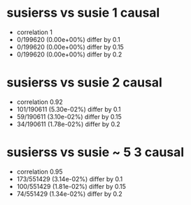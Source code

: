 # susierss vs susie  1 causal

- correlation 1
- 0/199620 (0.00e+00%) differ by 0.1
- 0/199620 (0.00e+00%) differ by 0.15
- 0/199620 (0.00e+00%) differ by 0.2


# susierss vs susie  2 causal

- correlation 0.92
- 101/190611 (5.30e-02%) differ by 0.1
- 59/190611 (3.10e-02%) differ by 0.15
- 34/190611 (1.78e-02%) differ by 0.2


# susierss vs susie  ~ 5 3 causal

- correlation 0.95
- 173/551429 (3.14e-02%) differ by 0.1
- 100/551429 (1.81e-02%) differ by 0.15
- 74/551429 (1.34e-02%) differ by 0.2


